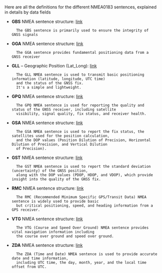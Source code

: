 
Here are all the definitions for the different NMEA0183 sentences, explained in details by data fields

- **GBS** NMEA sentence structure: [link](https://github.com/MicroControleurMonde/RP2040_GPS_NMEA/blob/main/NMEA_sentences_definitions/GBS%20NMEA%20sentence%20structure.txt)

        The GBS sentence is primarily used to ensure the integrity of GNSS signals
  
- **GGA** NMEA sentence structure: [link](https://github.com/MicroControleurMonde/RP2040_GPS_NMEA/blob/main/NMEA_sentences_definitions/GGA%20NMEA%20sentence%20structure.txt)

        The GGA sentence provides fundamental positioning data from a GNSS receiver

- **GLL** – Geographic Position (Lat_Long): [link](https://github.com/MicroControleurMonde/RP2040_GPS_NMEA/blob/main/NMEA_sentences_definitions/GLL%20%E2%80%93%20Geographic%20Position%20(Lat_Long).txt)
  
        The GLL NMEA sentence is used to transmit basic positioning information (latitude, longitude, UTC time)
        and the status of the GNSS fix.
        It's a simple and lightweight.
  
- **GPQ**  NMEA sentence structure: [link](https://github.com/MicroControleurMonde/RP2040_GPS_NMEA/blob/main/NMEA_sentences_definitions/GPQ%20%20NMEA%20sentence%20structure.txt)

        The GPQ NMEA sentence is used for reporting the quality and status of the GNSS receiver, including satellite
        visibility, signal quality, fix status, and receiver health.
  
- **GSA** NMEA sentence structure: [link](https://github.com/MicroControleurMonde/RP2040_GPS_NMEA/blob/main/NMEA_sentences_definitions/GSA%20NMEA%20sentence%20structure.txt)

        The GSA NMEA sentence is used to report the fix status, the satellites used for the position calculation,
        and the DOP values (Position Dilution of Precision, Horizontal Dilution of Precision, and Vertical Dilution
        of Precision).

- **GST** NMEA sentence structure: [link](https://github.com/MicroControleurMonde/RP2040_GPS_NMEA/blob/main/NMEA_sentences_definitions/GST%20NMEA%20sentence%20structure.txt)
  
        The GST NMEA sentence is used to report the standard deviation (uncertainty) of the GNSS position,
        along with the DOP values (PDOP, HDOP, and VDOP), which provide insight into the quality of the GNSS fix. 

- **RMC** NMEA sentence structure: [link](https://github.com/MicroControleurMonde/RP2040_GPS_NMEA/blob/main/NMEA_sentences_definitions/RMC%20NMEA%20sentence%20structure.txt)

        The RMC (Recommended Minimum Specific GPS/Transit Data) NMEA sentence is widely used to provide basic
        but critical positioning, speed, and heading information from a GPS receiver.
 
- **VTG** NMEA sentence structure: [link](https://github.com/MicroControleurMonde/RP2040_GPS_NMEA/blob/main/NMEA_sentences_definitions/VTG%20NMEA%20sentence%20structure.txt)

        The VTG (Course and Speed Over Ground) NMEA sentence provides vital navigation information including
        the course over ground and speed over ground.
  
- **ZDA** NMEA sentence structure: [link](https://github.com/MicroControleurMonde/RP2040_GPS_NMEA/blob/main/NMEA_sentences_definitions/ZDA%20NMEA%20sentence%20structure.txt)

        The ZDA (Time and Date) NMEA sentence is used to provide accurate date and time information,
        including UTC time, the day, month, year, and the local time offset from UTC.
